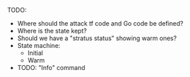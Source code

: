 TODO:
* Where should the attack tf code and Go code be defined?
* Where is the state kept?
* Should we have a "stratus status" showing warm ones?
* State machine:
    * Initial
    * Warm
* TODO: "Info" command
